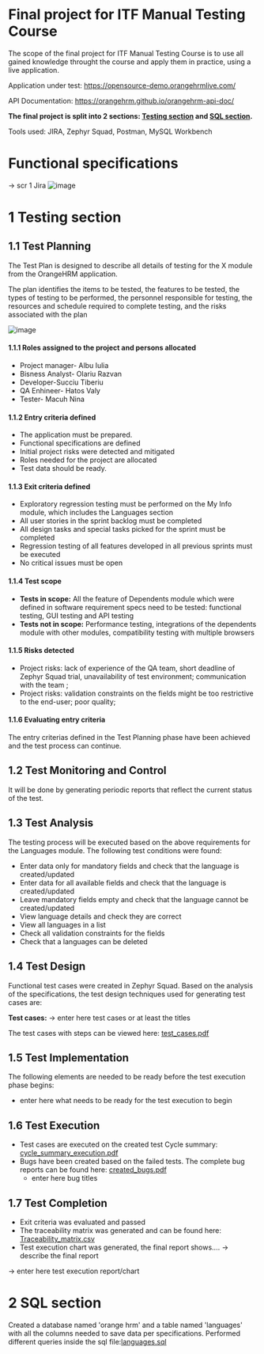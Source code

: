 # Final project for ITF Manual Testing Course

The scope of the final project for ITF Manual Testing Course is to use all gained knowledge throught the course and apply them in practice, using a live application. 

Application under test: https://opensource-demo.orangehrmlive.com/

API Documentation: https://orangehrm.github.io/orangehrm-api-doc/

**The final project is split into 2 sections: [Testing section](https://github.com/ninaninuk/manual_testing_portofolio/blob/main/Final%20Projec/README.md#1-testing-section) and [SQL section](https://github.com/ninaninuk/manual_testing_portofolio/blob/main/Final%20Projec/README.md#2-sql-section).**

Tools used: JIRA, Zephyr Squad, Postman, MySQL Workbench

# Functional specifications

-> scr 1 Jira
![image](https://user-images.githubusercontent.com/103954664/170871991-08bfac0e-bd51-4f7c-b7d8-6ba4bf211608.png)


# 1 Testing section

## 1.1 Test Planning

The Test Plan is designed to describe all details of testing for the X module from the OrangeHRM application. 

The plan identifies the items to be tested, the features to be tested, the types of testing to be performed, the personnel responsible for testing, the resources and schedule required to complete testing, and the risks associated with the plan


![image](https://user-images.githubusercontent.com/103954664/170875811-e84e2264-4db9-4584-93c1-aa0247076aec.png)



#### 1.1.1 Roles assigned to the project and persons allocated
 * Project manager- Albu Iulia
 * Bisness Analyst- Olariu Razvan
 * Developer-Succiu Tiberiu
 * QA Enhineer- Hatos Valy
 * Tester- Macuh Nina

#### 1.1.2 Entry criteria defined
* The application must be prepared.
* Functional specifications are defined
* Initial project risks were detected and mitigated
* Roles needed for the project are allocated
* Test data should be ready.


#### 1.1.3 Exit criteria defined
 * Exploratory regression testing must be performed on the My Info module, which includes the Languages section
 * All user stories in the sprint backlog must be completed 
 * All design tasks and special tasks picked for the sprint must be completed
 * Regression testing of all features developed in all previous sprints must be executed
 * No critical issues must be open
#### 1.1.4 Test scope

* __Tests in scope:__  All the feature of Dependents module which were defined in software requirement specs need to be tested: functional testing, GUI testing and API testing
* __Tests not in scope:__  Performance testing, integrations of the dependents module with other modules, compatibility testing with multiple browsers

#### 1.1.5 Risks detected

* Project risks: lack of experience of the QA team, short deadline of Zephyr Squad trial, unavailability of test environment;  communication with the team ; 
* Project risks: validation constraints on the fields might be too restrictive to the end-user; poor quality;

#### 1.1.6 Evaluating entry criteria

The entry criterias defined in the Test Planning phase have been achieved and the test process can continue. 

## 1.2 Test Monitoring and Control

It will be done by generating periodic reports that reflect the current status of the test.

## 1.3 Test Analysis

The testing process will be executed based on the above requirements for the Languages module. The following test conditions were found:
 
 
  * Enter data only for mandatory fields and check that the language is created/updated
  * Enter data for all available fields and check that the language is created/updated
  * Leave mandatory fields empty and check that the language cannot be created/updated
  * View language details and check they are correct
  * View all languages in a list
  * Check all validation constraints for the fields
  * Check that a languages can be deleted


## 1.4 Test Design

Functional test cases were created in Zephyr Squad. Based on the analysis of the specifications, the test design techniques used for generating test cases 
are:

**Test cases:**
-> enter here test cases or at least the titles


The test cases with steps can be viewed here: [test_cases.pdf]()

## 1.5 Test Implementation

The following elements are needed to be ready before the test execution phase begins:

* enter here what needs to be ready for the test execution to begin

## 1.6 Test Execution

* Test cases are executed on the created test Cycle summary: [cycle_summary_execution.pdf]()
* Bugs have been created based on the failed tests. The complete bug reports can be found here: [created_bugs.pdf]()
    *  enter here bug titles


## 1.7 Test Completion

* Exit criteria was evaluated and passed
* The traceability matrix was generated and can be found here: [Traceability_matrix.csv]()
* Test execution chart was generated, the final report shows.... -> describe the final report

-> enter here test execution report/chart

# 2 SQL section

Created a database named 'orange hrm' and a table named 'languages' with all the columns needed to save data per specifications. Performed different queries inside the sql file:[languages.sql](https://github.com/ninaninuk/manual_testing_portofolio/blob/temp-2/Final%20Projec/languages.sql)

